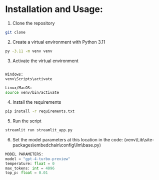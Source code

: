 # Installation and Usage:

1. Clone the repository

```bash
git clone
```

2. Create a virtual environment with Python 3.11

```bash
py -3.11 -m venv venv
```

3. Activate the virtual environment

```bash

Windows:
venv\Scripts\activate

Linux/MacOS:
source venv/bin/activate

```

4. Install the requirements

```bash
pip install -r requirements.txt
```

5. Run the script

```bash
streamlit run streamlit_app.py
```


6. Set the model parameters at this location in the code: (venv\Lib\site-packages\embedchain\config\llm\base.py)

```python
MODEL PARAMETERS:
model = "gpt-4-turbo-preview"
temperature: float = 0
max_tokens: int = 4096
top_p: float = 0.01

```